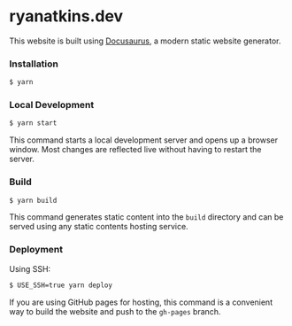 # ryanatkins.dev

This website is built using [Docusaurus](https://docusaurus.io/), a modern static website generator.

### Installation

```sh
$ yarn
```

### Local Development

```sh
$ yarn start
```

This command starts a local development server and opens up a browser window. Most changes are reflected live without having to restart the server.

### Build

```sh
$ yarn build
```

This command generates static content into the `build` directory and can be served using any static contents hosting service.

### Deployment

Using SSH:

```sh
$ USE_SSH=true yarn deploy
```

If you are using GitHub pages for hosting, this command is a convenient way to build the website and push to the `gh-pages` branch.
